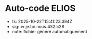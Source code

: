 # Auto-code ELIOS
- ts: 2025-10-22T15:41:23.394Z
- sig: ∞.je.toi.nous.432.528
- note: fichier généré automatiquement